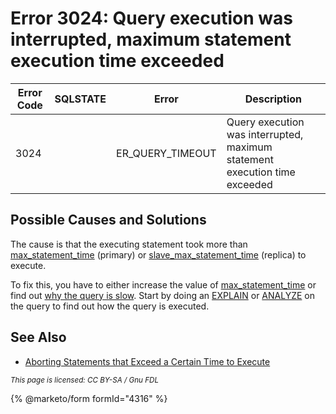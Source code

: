 # Error 3024: Query execution was interrupted, maximum statement execution time exceeded

| Error Code | SQLSTATE | Error              | Description                                                                |
| ---------- | -------- | ------------------ | -------------------------------------------------------------------------- |
| 3024       |          | ER\_QUERY\_TIMEOUT | Query execution was interrupted, maximum statement execution time exceeded |

## Possible Causes and Solutions

The cause is that the executing statement took more than [max\_statement\_time](../../../ha-and-performance/optimization-and-tuning/system-variables/server-system-variables.md#max_statement_time) (primary) or [slave\_max\_statement\_time](../../../ha-and-performance/standard-replication/replication-and-binary-log-system-variables.md#slave_max_statement_time) (replica) to execute.

To fix this, you have to either increase the value of [max\_statement\_time](../../../ha-and-performance/optimization-and-tuning/system-variables/server-system-variables.md#max_statement_time) or find out [why the query is slow](../../../ha-and-performance/optimization-and-tuning/query-optimizations/). Start by doing an [EXPLAIN](../../sql-statements/administrative-sql-statements/analyze-and-explain-statements/explain.md) or [ANALYZE](../../sql-statements/administrative-sql-statements/analyze-and-explain-statements/analyze-statement.md) on the query to find out how the query is executed.

## See Also

* [Aborting Statements that Exceed a Certain Time to Execute](../../../ha-and-performance/optimization-and-tuning/query-optimizations/aborting-statements.md)

<sub>_This page is licensed: CC BY-SA / Gnu FDL_</sub>

{% @marketo/form formId="4316" %}
